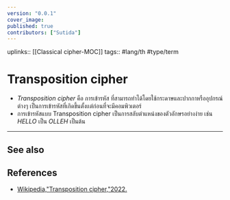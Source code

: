 ```yaml
---
version: "0.0.1"
cover_image:
published: true
contributors: ["Sutida"]
---
```

uplinks:: [[Classical cipher-MOC]]
tags:: #lang/th #type/term 

# Transposition cipher
- *Transposition cipher* คือ การเข้ารหัส ที่สามารถทำได้โดยใช้กระดาษและปากกาหรืออุปกรณ์ต่างๆ เป็นการเข้ารหัสที่เกิดขึ้นตั้งเเต่ก่อนที่จะมีคอมพิวเตอร์ 
- การเข้ารหัสแบบ Transposition cipher เป็นการสลับตำแหน่งของตัวอักษรอย่างง่าย เช่น *HELLO* เป็น *OLLEH* เป็นต้น

---
## See also

## References
- [Wikipedia,"Transposition cipher,"2022.](https://en.wikipedia.org/wiki/Transposition_cipher)
